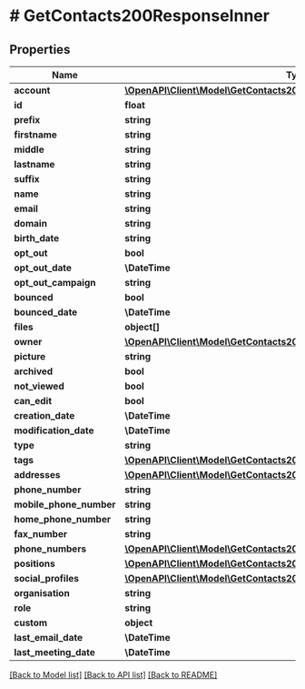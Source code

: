 # # GetContacts200ResponseInner

## Properties

Name | Type | Description | Notes
------------ | ------------- | ------------- | -------------
**account** | [**\OpenAPI\Client\Model\GetContacts200ResponseInnerAccount**](GetContacts200ResponseInnerAccount.md) |  | [optional]
**id** | **float** |  |
**prefix** | **string** |  | [optional]
**firstname** | **string** |  | [optional]
**middle** | **string** |  | [optional]
**lastname** | **string** |  | [optional]
**suffix** | **string** |  | [optional]
**name** | **string** |  | [optional]
**email** | **string** |  | [optional]
**domain** | **string** |  | [optional]
**birth_date** | **string** |  | [optional]
**opt_out** | **bool** |  | [optional]
**opt_out_date** | **\DateTime** |  | [optional]
**opt_out_campaign** | **string** |  | [optional]
**bounced** | **bool** |  | [optional]
**bounced_date** | **\DateTime** |  | [optional]
**files** | **object[]** |  | [optional]
**owner** | [**\OpenAPI\Client\Model\GetContacts200ResponseInnerOwner**](GetContacts200ResponseInnerOwner.md) |  | [optional]
**picture** | **string** |  | [optional]
**archived** | **bool** |  | [optional]
**not_viewed** | **bool** |  | [optional]
**can_edit** | **bool** |  | [optional]
**creation_date** | **\DateTime** |  | [optional]
**modification_date** | **\DateTime** |  | [optional]
**type** | **string** |  | [optional]
**tags** | [**\OpenAPI\Client\Model\GetContacts200ResponseInnerTagsInner[]**](GetContacts200ResponseInnerTagsInner.md) |  | [optional]
**addresses** | [**\OpenAPI\Client\Model\GetContacts200ResponseInnerAddressesInner[]**](GetContacts200ResponseInnerAddressesInner.md) |  | [optional]
**phone_number** | **string** |  | [optional]
**mobile_phone_number** | **string** |  | [optional]
**home_phone_number** | **string** |  | [optional]
**fax_number** | **string** |  | [optional]
**phone_numbers** | [**\OpenAPI\Client\Model\GetContacts200ResponseInnerPhoneNumbersInner[]**](GetContacts200ResponseInnerPhoneNumbersInner.md) |  | [optional]
**positions** | [**\OpenAPI\Client\Model\GetContacts200ResponseInnerPositionsInner[]**](GetContacts200ResponseInnerPositionsInner.md) |  | [optional]
**social_profiles** | [**\OpenAPI\Client\Model\GetContacts200ResponseInnerSocialProfilesInner[]**](GetContacts200ResponseInnerSocialProfilesInner.md) |  | [optional]
**organisation** | **string** |  | [optional]
**role** | **string** |  | [optional]
**custom** | **object** |  | [optional]
**last_email_date** | **\DateTime** |  | [optional]
**last_meeting_date** | **\DateTime** |  | [optional]

[[Back to Model list]](../../README.md#models) [[Back to API list]](../../README.md#endpoints) [[Back to README]](../../README.md)
